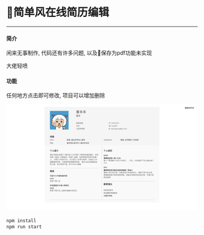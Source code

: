 # 简单风在线简历编辑
------

#### 简介

闲来无事制作, 代码还有许多问题, 以及保存为pdf功能未实现

大佬轻喷

#### 功能

任何地方点击即可修改, 项目可以增加删除


![GitHub Logo](./src/static/readme.png)

```
npm install
npm run start
```